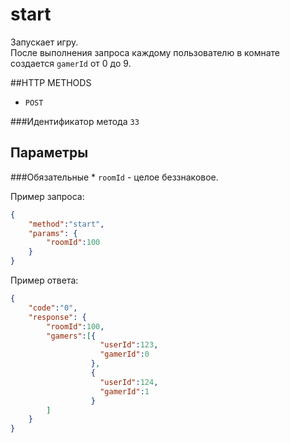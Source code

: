 # start

Запускает игру. <br>
После выполнения запроса каждому пользователю в комнате создается `gamerId` от 0 до 9.

##HTTP METHODS
* `POST`

###Идентификатор метода
`33`

## Параметры

###Обязательные
    * `roomId` - целое беззнаковое.  

Пример запроса:
```json
{
    "method":"start",
    "params": {
        "roomId":100       
    }
}
```

Пример ответа:
```json
{
    "code":"0",
    "response": {
        "roomId":100, 
        "gamers":[{
                    "userId":123,
                    "gamerId":0
                  },
                  {
                    "userId":124,
                    "gamerId":1
                  }                 
        ]              
    }
}
```